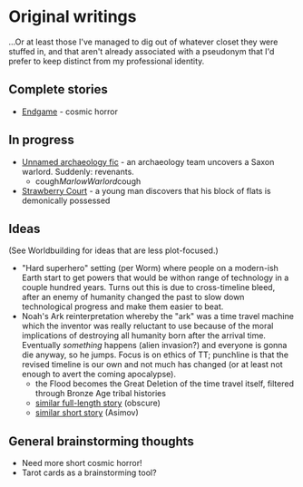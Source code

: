 # Original writings

...Or at least those I've managed to dig out of whatever closet they were stuffed in, and that aren't already associated with a pseudonym that I'd prefer to keep distinct from my professional identity.

## Complete stories

- [Endgame](Endgame.md) - cosmic horror

## In progress

- [Unnamed archaeology fic](MarlowWarlord.md) - an archaeology team uncovers a Saxon warlord. Suddenly: revenants.
  - cough*MarlowWarlord*cough
- <a name="Strawberry"></a>[Strawberry Court](StrawberryCourt.md) - a young man discovers that his block of flats is demonically possessed

## Ideas

(See Worldbuilding for ideas that are less plot-focused.)

- "Hard superhero" setting (per Worm) where people on a modern-ish Earth start to get powers that would be withon range of technology in a couple hundred years. Turns out this is due to cross-timeline bleed, after an enemy of humanity changed the past to slow down technological progress and make them easier to beat.
- Noah's Ark reinterpretation whereby the "ark" was a time travel machine which the inventor was really reluctant to use because of the moral implications of destroying all humanity born after the arrival time. Eventually *something* happens (alien invasion?) and everyone is gonna die anyway, so he jumps. Focus is on ethics of TT; punchline is that the revised timeline is our own and not much has changed (or at least not enough to avert the coming apocalypse).
  - the Flood becomes the Great Deletion of the time travel itself, filtered through Bronze Age tribal histories
  - [similar full-length story](https://www.goodreads.com/book/show/31936622-the-coming-of-noah-s-2nd-ark) (obscure)
  - [similar short story](https://en.m.wikipedia.org/wiki/The_Red_Queen%27s_Race) (Asimov)

## General brainstorming thoughts

- Need more short cosmic horror!
- Tarot cards as a brainstorming tool?

